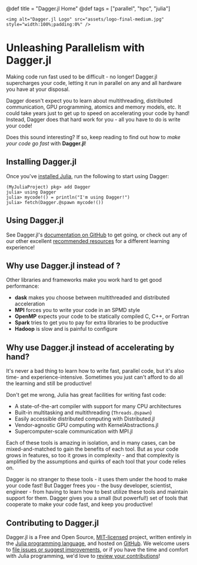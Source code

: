 @def title = "Dagger.jl Home"
@def tags = ["parallel", "hpc", "julia"]

~~~
<img alt="Dagger.jl Logo" src="assets/logo-final-medium.jpg" style="width:100%;padding:0%" />
~~~

# Unleashing Parallelism with Dagger.jl

Making code run fast used to be difficult - no longer! Dagger.jl supercharges your code, letting it run in parallel on any and all hardware you have at your disposal.

Dagger doesn't expect you to learn about multithreading, distributed communication, GPU programming, atomics and memory models, etc. It could take years just to get up to speed on accelerating your code by hand! Instead, Dagger does that hard work for you - all you have to do is write your code!

Does this sound interesting? If so, keep reading to find out how to *make your code go fast* with **Dagger.jl**!

## Installing Dagger.jl

Once you've [installed Julia](https://julialang.org/downloads/), run the following to start using Dagger:

```julia-repl
(MyJuliaProject) pkg> add Dagger
julia> using Dagger
julia> mycode!() = println("I'm using Dagger!")
julia> fetch(Dagger.@spawn mycode!())
```

## Using Dagger.jl

See Dagger.jl's [documentation on GitHub](https://juliaparallel.org/Dagger.jl/dev/) to get going, or check out
any of our other excellent [recommended resources](https://github.com/JuliaParallel/Dagger.jl/#resources) for a
different learning experience!

## Why use Dagger.jl instead of <other library>?

Other libraries and frameworks make you work hard to get good performance:

- **dask** makes you choose between multithreaded and distributed acceleration
- **MPI** forces you to write your code in an SPMD style
- **OpenMP** expects your code to be statically compiled C, C++, or Fortran
- **Spark** tries to get you to pay for extra libraries to be productive
- **Hadoop** is slow and is painful to configure

## Why use Dagger.jl instead of accelerating by hand?

It's never a bad thing to learn how to write fast, parallel code, but it's also
time- and experience-intensive. Sometimes you just can't afford to do all the
learning and still be productive!

Don't get me wrong, Julia has great facilities for writing fast code:

- A state-of-the-art compiler with support for many CPU architectures
- Built-in multitasking and multithreading (`Threads.@spawn`)
- Easily accessible distributed computing with Distributed.jl
- Vendor-agnostic GPU computing with KernelAbstractions.jl
- Supercomputer-scale communication with MPI.jl

Each of these tools is amazing in isolation, and in many cases, can be
mixed-and-matched to gain the benefits of each tool. But as your code grows in
features, so too it grows in complexity - and that complexity is amplified by
the assumptions and quirks of each tool that your code relies on.

Dagger is no stranger to these tools - it uses them under the hood to make your
code fast! But Dagger frees you - the busy developer, scientist, engineer -
from having to learn how to best utilize these tools and maintain support for
them. Dagger gives you a small (but powerful!) set of tools that cooperate to
make your code fast, and keep you productive!

## Contributing to Dagger.jl

Dagger.jl is a Free and Open Source, [MIT-licensed](https://en.wikipedia.org/wiki/MIT_License) project, written entirely in the [Julia programming language](https://julialang.org), and hosted on [GitHub](https://github.com). We welcome users to [file issues or suggest improvements](https://github.com/JuliaParallel/Dagger.jl/issues), or if you have the time and comfort with Julia programming, we'd love to [review your contributions](https://github.com/JuliaParallel/Dagger.jl/pulls)!
